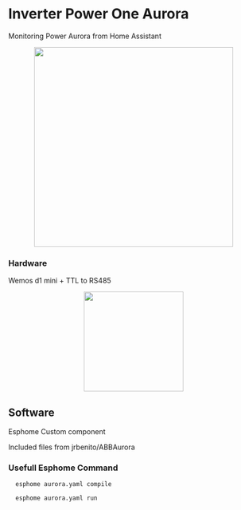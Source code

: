 # Inverter Power One Aurora

Monitoring Power Aurora from Home Assistant
<p align="center">
   <a><img src='https://raw.githubusercontent.com/mttstt/Power-One-monitor/master/Asset/homeassistant.png' height='400'></a>
</p>


### Hardware
Wemos d1 mini + TTL to RS485
<p align="center">
   <a><img src='https://raw.githubusercontent.com/mttstt/Power-One-monitor/master/Asset/aurora.jpg' height='200'></a>
</p>


## Software

Esphome Custom component

Included files from jrbenito/ABBAurora



### Usefull Esphome Command

      esphome aurora.yaml compile

      esphome aurora.yaml run
